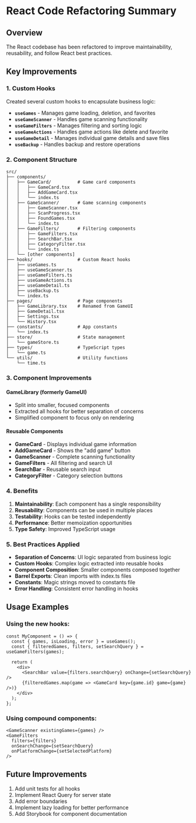 # React Code Refactoring Summary

## Overview
The React codebase has been refactored to improve maintainability, reusability, and follow React best practices.

## Key Improvements

### 1. Custom Hooks
Created several custom hooks to encapsulate business logic:

- **`useGames`** - Manages game loading, deletion, and favorites
- **`useGameScanner`** - Handles game scanning functionality
- **`useGameFilters`** - Manages filtering and sorting logic
- **`useGameActions`** - Handles game actions like delete and favorite
- **`useGameDetail`** - Manages individual game details and save files
- **`useBackup`** - Handles backup and restore operations

### 2. Component Structure
```
src/
├── components/
│   ├── GameCard/          # Game card components
│   │   ├── GameCard.tsx
│   │   ├── AddGameCard.tsx
│   │   └── index.ts
│   ├── GameScanner/       # Game scanning components
│   │   ├── GameScanner.tsx
│   │   ├── ScanProgress.tsx
│   │   ├── FoundGames.tsx
│   │   └── index.ts
│   ├── GameFilters/       # Filtering components
│   │   ├── GameFilters.tsx
│   │   ├── SearchBar.tsx
│   │   ├── CategoryFilter.tsx
│   │   └── index.ts
│   └── [other components]
├── hooks/                 # Custom React hooks
│   ├── useGames.ts
│   ├── useGameScanner.ts
│   ├── useGameFilters.ts
│   ├── useGameActions.ts
│   ├── useGameDetail.ts
│   ├── useBackup.ts
│   └── index.ts
├── pages/                 # Page components
│   ├── GameLibrary.tsx    # Renamed from GameUI
│   ├── GameDetail.tsx
│   ├── Settings.tsx
│   └── History.tsx
├── constants/             # App constants
│   └── index.ts
├── store/                 # State management
│   └── gameStore.ts
├── types/                 # TypeScript types
│   └── game.ts
└── utils/                 # Utility functions
    └── time.ts
```

### 3. Component Improvements

#### GameLibrary (formerly GameUI)
- Split into smaller, focused components
- Extracted all hooks for better separation of concerns
- Simplified component to focus only on rendering

#### Reusable Components
- **GameCard** - Displays individual game information
- **AddGameCard** - Shows the "add game" button
- **GameScanner** - Complete scanning functionality
- **GameFilters** - All filtering and search UI
- **SearchBar** - Reusable search input
- **CategoryFilter** - Category selection buttons

### 4. Benefits

1. **Maintainability**: Each component has a single responsibility
2. **Reusability**: Components can be used in multiple places
3. **Testability**: Hooks can be tested independently
4. **Performance**: Better memoization opportunities
5. **Type Safety**: Improved TypeScript usage

### 5. Best Practices Applied

- **Separation of Concerns**: UI logic separated from business logic
- **Custom Hooks**: Complex logic extracted into reusable hooks
- **Component Composition**: Smaller components composed together
- **Barrel Exports**: Clean imports with index.ts files
- **Constants**: Magic strings moved to constants file
- **Error Handling**: Consistent error handling in hooks

## Usage Examples

### Using the new hooks:
```tsx
const MyComponent = () => {
  const { games, isLoading, error } = useGames();
  const { filteredGames, filters, setSearchQuery } = useGameFilters(games);
  
  return (
    <div>
      <SearchBar value={filters.searchQuery} onChange={setSearchQuery} />
      {filteredGames.map(game => <GameCard key={game.id} game={game} />)}
    </div>
  );
};
```

### Using compound components:
```tsx
<GameScanner existingGames={games} />
<GameFilters 
  filters={filters}
  onSearchChange={setSearchQuery}
  onPlatformChange={setSelectedPlatform}
/>
```

## Future Improvements

1. Add unit tests for all hooks
2. Implement React Query for server state
3. Add error boundaries
4. Implement lazy loading for better performance
5. Add Storybook for component documentation